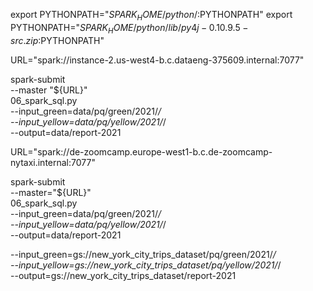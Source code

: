 export PYTHONPATH="${SPARK_HOME}/python/:$PYTHONPATH"
export PYTHONPATH="${SPARK_HOME}/python/lib/py4j-0.10.9.5-src.zip:$PYTHONPATH"

URL="spark://instance-2.us-west4-b.c.dataeng-375609.internal:7077"

spark-submit \
    --master "${URL}" \
    06_spark_sql.py \
    --input_green=data/pq/green/2021/*/ \
    --input_yellow=data/pq/yellow/2021/*/ \
    --output=data/report-2021

URL="spark://de-zoomcamp.europe-west1-b.c.de-zoomcamp-nytaxi.internal:7077"

spark-submit \
    --master="${URL}" \
    06_spark_sql.py \
        --input_green=data/pq/green/2021/*/ \
        --input_yellow=data/pq/yellow/2021/*/ \
        --output=data/report-2021


--input_green=gs://new_york_city_trips_dataset/pq/green/2021/*/ \
--input_yellow=gs://new_york_city_trips_dataset/pq/yellow/2021/*/ \
--output=gs://new_york_city_trips_dataset/report-2021